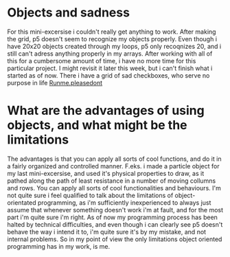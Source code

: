 # Objects and sadness
For this mini-excersise i couldn't really get anything to work. After making the grid, p5 doesn't seem to recognize my objects properly. Even though i have 20x20 objects created through my loops, p5 only recoqnizes 20, and i still can't adress anything properly in my arrays.
After working with all of this for a cumbersome amount of time, i have no more time for this particular project. I might revisit it later this week, but i can't finish what i started as of now. There i have a grid of sad checkboxes, who serve no purpose in life
[Runme.pleasedont](https://cdn.rawgit.com/GustneGustav/Rasmus-er-sej-og-flot/ec64b17c/Mini-ex7%20-%20Objects/index.html)
# What are the advantages of using objects, and what might be the limitations
The advantages is that you can apply all sorts of cool functions, and do it in a fairly organized and controlled manner. F.eks. i made a particle object for my last mini-excersise, and used it's physical properties to draw, as it pathed along the path of least resistance in a number of moving collumns and rows. You can apply all sorts of cool functionalities and behaviours.
I'm not quite sure i feel qualified to talk about the limitations of object-orientated programming, as i'm sufficiently inexperienced to always just assume that whenever something doesn't work i'm at fault, and for the most part i'm quite sure i'm right. As of now my programming process has been halted by technical difficulties, and even though i can clearly see p5 doesn't behave the way i intend it to, i'm quite sure it's by my mistake, and not internal problems. So in my point of view the only limitations object oriented programming has in my work, is me.

